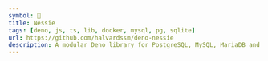 ```yaml
---
symbol: 🦕
title: Nessie
tags: [deno, js, ts, lib, docker, mysql, pg, sqlite]
url: https://github.com/halvardssm/deno-nessie
description: A modular Deno library for PostgreSQL, MySQL, MariaDB and SQLite migrations.
---
```

